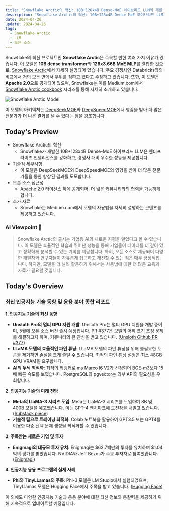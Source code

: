 ```yaml
---
title: "Snowflake Arctic의 혁신: 10B+128x4B Dense-MoE 하이브리드 LLM의 개발"
description: "Snowflake Arctic의 혁신: 10B+128x4B Dense-MoE 하이브리드 LLM의 개발"
date: 2024-04-26
update: 2024-04-26
tags:
  - Snowflake Arctic
  - LLM
  - 오픈 소스
---
```

    
    
Snowflake의 최신 프로젝트인 **Snowflake Arctic**은 주목할 만한 여러 가지 이유가 있습니다. 이 모델은 **10B dense transformer**와 **128x3.66B MoE MLP**를 결합한 것으로, [Snowflake Arctic](https://www.snowflake.com/blog/arctic-open-efficient-foundation-language-models-snowflake/?utm_source=ainews&utm_medium=email&utm_campaign=ainews-snowflake)에서 자세히 설명되어 있습니다. 주요 경쟁사인 Databricks와의 비교에서 거의 모든 면에서 우위를 점하고 있다고 주장하고 있습니다. 또한, 이 모델은 **Apache 2.0**으로 공개되어 있으며, Snowflake는 이를 Medium.com에서 [Snowflake Arctic cookbook](https://medium.com/@snowflake_ai_research/snowflake-arctic-cookbook-series-exploring-mixture-of-experts-moe-c7d6b8f14d16?utm_source=ainews&utm_medium=email&utm_campaign=ainews-snowflake) 시리즈를 통해 자세히 소개하고 있습니다.

![Snowflake Arctic Model](https://assets.buttondown.email/images/8a45195d-2c7c-420b-a6cc-dcf124fc1d84.png?w=960&fit=max)

이 모델의 아키텍처는 [DeepSeekMOE](https://x.com/deepseek_ai/status/1745304852211839163?utm_source=ainews&utm_medium=email&utm_campaign=ainews-snowflake)와 [DeepSpeedMOE](https://arxiv.org/pdf/2201.05596?utm_source=ainews&utm_medium=email&utm_campaign=ainews-snowflake)에서 영감을 받아 더 많은 전문가가 더 나은 결과를 낼 수 있다는 점을 강조합니다.

## Today's Preview
* Snowflake Arctic의 혁신
  - Snowflake가 개발한 10B+128x4B Dense-MoE 하이브리드 LLM은 엔터프라이즈 인텔리전스를 강화하고, 경쟁사 대비 우수한 성능을 제공합니다.
* 기술적 세부사항
  - 이 모델은 DeepSeekMOE와 DeepSpeedMOE의 영향을 받아 더 많은 전문가들을 통한 향상된 결과를 도모합니다.
* 오픈 소스 접근성
  - Apache 2.0 라이선스 하에 공개되어, 더 넓은 커뮤니티와의 협력을 가능하게 합니다.
* 추가 자료
  - Snowflake는 Medium.com에서 모델의 사용법을 자세히 설명하는 콘텐츠를 제공하고 있습니다.

### AI Viewpoint 🤖
> Snowflake Arctic의 출시는 기업용 AI의 새로운 지평을 열었다고 볼 수 있습니다. 이 모델은 효율적인 학습과 뛰어난 성능을 통해 기업들이 데이터를 더 깊이 있고 정확하게 분석할 수 있는 기회를 제공합니다. 특히, 오픈 소스로 제공되어 다양한 개발자와 연구자들이 자유롭게 접근하고 개선할 수 있는 점은 매우 긍정적입니다. 하지만, 모델을 더 널리 활용하기 위해서는 사용법에 대한 더 많은 교육과 자료가 필요할 것입니다.

## Today's Overview
### 최신 인공지능 기술 동향 및 응용 분야 종합 리포트

**1. 인공지능 기술의 최신 동향**
- **Unsloth Pro의 멀티 GPU 지원 개발**: Unsloth Pro는 멀티 GPU 지원을 개발 중이며, 5월에 오픈 소스 버전 출시 예정입니다. PR #377은 모델의 어휘 크기 조정 문제를 해결하고자 하며, 커뮤니티의 큰 관심을 받고 있습니다. ([Unsloth Github PR #377](https://github.com/unslothai/unsloth/pull/377?utm_source=ainews&utm_medium=email&utm_campaign=ainews-snowflake))
- **LLaMA 모델의 효율적인 파인 튜닝**: LLaMA 모델의 파인 튜닝을 위해 불필요한 토큰을 제거하면 손실을 크게 줄일 수 있습니다. 최적의 파인 튜닝 설정은 최소 48GB GPU VRAM을 요구합니다.
- **AI의 두뇌 최적화**: 최적의 리랭커로 ms Marco l6 V2가 선정되어 BGE-m3보다 15배 빠른 속도를 보였습니다. PostgreSQL의 pgvector는 외부 API의 필요성을 우회합니다.

**2. 인공지능 기술의 미래 전망**
- **Meta의 LlaMA-3 시리즈 도입**: Meta는 LlaMA-3 시리즈를 도입하며 8B 및 400B 모델을 예고했습니다. 이는 GPT-4 벤치마크에 도전장을 내밀고 있습니다. ([Substack piece](https://datta0.substack.com/p/ai-unplugged-8-llama3-phi-3-training?utm_source=ainews&utm_medium=email&utm_campaign=ainews-snowflake))
- **기술적 팁으로 트레이닝 최적화**: Colab 노트북을 활용하여 GPT3.5 또는 GPT4를 이용한 다중 선택 문제 생성을 최적화할 수 있습니다.

**3. 주목받는 새로운 기업 및 투자**
- **Enigmagi의 대규모 투자 유치**: Enigmagi는 $62.7백만의 투자를 유치하며 $1.04억의 평가를 받았습니다. NVIDIA와 Jeff Bezos가 주요 투자자로 참여했습니다. ([Enigmagi](https://perplexity.ai?utm_source=ainews&utm_medium=email&utm_campaign=ainews-snowflake))

**4. 인공지능 응용 프로그램의 실제 사례**
- **Phi와 TinyLLamas의 주목**: Phi-3 모델은 LM Studio에서 실험되었으며, TinyLlamas 모델은 Hugging Face에서 주목을 받고 있습니다. ([Hugging Face](https://huggingface.co/DavidAU?utm_source=ainews&utm_medium=email&utm_campaign=ainews-snowflake))

이 외에도 다양한 인공지능 기술과 응용 분야에 대한 최신 정보와 통찰력을 제공하기 위해 지속적으로 업데이트할 예정입니다.
    
    